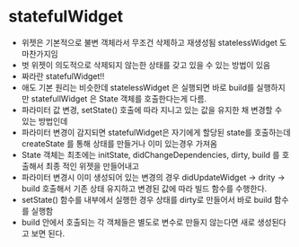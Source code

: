 # statefulWidget
- 위젯은 기본적으로 불변 객체라서 무조건 삭제하고 재생성됨 statelessWidget 도 마찬가지임
- 벗 위젯이 의도적으로 삭제되지 않는한 상태를 갖고 있을 수 있는 방법이 있음
- 짜라란 statefulWidget!!
- 애도 기본 원리는 비슷한데 statelessWidget 은 실행되면 바로 build를 실행하지만 statefullWidget 은 State 객체를 호출한다는게 다름.
- 파라미터 값 변경, setState() 호출에 따라 지니고 있는 값을 유지한 채 변경할 수 있는 방법인데 
- 파라미터 변경이 감지되면 statefulWidget은 자기에게 할당된 state를 호출하는데 createState 를 통해 상태를 만들거나 이미 있는경우 가져옴
- State 객체는 최초에는 initState, didChangeDependencies, dirty, build 를 호출해서 최종 적인 위젯을 만들어내고
- 파라미터 변경시 이미 생성되어 있는 변경의 경우 didUpdateWidget -> drity -> build 호출해서 기존 상태 유지하고 변경된 값에 따라 빌드 함수를 수행한다.
- setState() 함수를 내부에서 실행한 경우 상태를 dirty로 만들어서 바로 build 함수를 실행함
- build 안에서 호출되는 각 객체들은 별도로 변수로 만들지 않는다면 새로 생성된다고 보면 된다.
